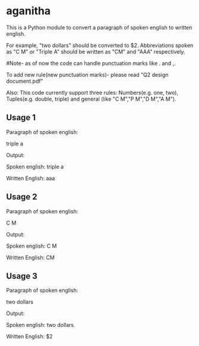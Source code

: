 # aganitha

This is a Python module to convert a paragraph of spoken english to written english.

For example, "two dollars" should be converted to $2. Abbreviations spoken as "C M" or "Triple A" should be written as "CM" and "AAA" respectively.

#Note- as of now the code can handle punctuation marks like . and ,.

To add new rule(new punctuation marks)- please read "Q2 design document.pdf"

Also:
This code currently support three rules: Numbers(e.g. one, two), Tuples(e.g. double, triple) and general (like "C M","P M","D M","A M").

## Usage 1

Paragraph of spoken english:

triple a

Output:

Spoken english: triple a

Written English:  aaa

## Usage 2

Paragraph of spoken english:

C M

Output:

Spoken english: C M

Written English:  CM

## Usage 3

Paragraph of spoken english:

two dollars

Output:

Spoken english: two dollars

Written English:  $2
